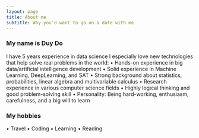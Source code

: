 ```yaml
---
layout: page
title: About me
subtitle: Why you'd want to go on a date with me
---
```


### My name is Duy Do
I have 5 years experience in data science
I especially love new technologies that help solve real problems in the world:
• Hands-on experience in big data/artificial intelligence development
• Solid experience in Machine Learning, DeepLearning, and SAT
• Strong background about statistics, probabilities, linear algebra and multivariable calculus
• Research experience in various computer science fields
• Highly logical thinking and good problem-solving skill
• Personality: Being hard-working, enthusiasm, carefulness, and a big will to learn 

### My hobbies
• Travel
• Coding
• Learning
• Reading
